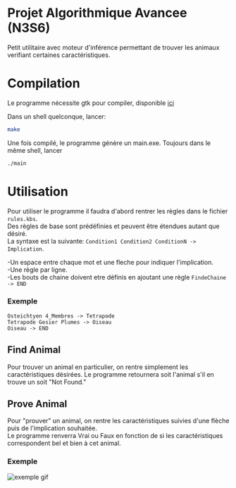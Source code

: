 # Projet Algorithmique Avancee (N3S6)

Petit utilitaire avec moteur d'inférence permettant de trouver les animaux verifiant certaines caractéristiques.

# Compilation

Le programme nécessite gtk pour compiler, disponible [ici](https://www.gtk.org/docs/installations/windows/)

Dans un shell quelconque, lancer:

```bash
make
```
Une fois compilé, le programme génère un main.exe. Toujours dans le même shell, lancer

```bash
./main
```

# Utilisation

Pour utiliser le programme il faudra d'abord rentrer les règles dans le fichier ```rules.kbs```.<br>
Des règles de base sont prédéfinies et peuvent être étendues autant que désiré.<br>
La syntaxe est la suivante: ```Condition1 Condition2 ConditionN -> Implication```. <br>

-Un espace entre chaque mot et une fleche pour indiquer l'implication. <br>
-Une règle par ligne.<br>
-Les bouts de chaine doivent etre définis en ajoutant une règle ```FindeChaine -> END```<br>

### Exemple

```Osteichtyen 4_Membres -> Tetrapode```<br>
```Tetrapode Gesier Plumes -> Oiseau```<br>
```Oiseau -> END```<br>

## Find Animal

Pour trouver un animal en particulier, on rentre simplement les caractéristiques désirées. Le programme retournera soit l'animal s'il en trouve un soit "Not Found."

## Prove Animal

Pour "prouver" un animal, on rentre les caractéristiques suivies d'une flèche puis de l'implication souhaitée.<br>
Le programme renverra Vrai ou Faux en fonction de si les caractéristiques correspondent bel et bien à cet animal.<br>

### Exemple

![exemple gif](https://cdn.discordapp.com/attachments/1216732436604387402/1218300027630518412/Animation.gif?ex=66072951&is=65f4b451&hm=bc4fe59893ed57014e1a26e5832e6c590da1777bac0e4ad5babda547d9997336&)
